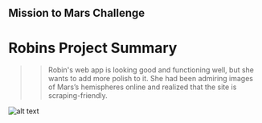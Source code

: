## Mission to Mars Challenge

# Robins Project Summary  
>>  Robin's web app is looking good and functioning well, but she wants to add more polish to it. She had been admiring images of Mars’s hemispheres online and realized that the site is scraping-friendly.

![alt text](https://media.giphy.com/media/PLUl3nh7yJ0L6/giphy.gif) 
